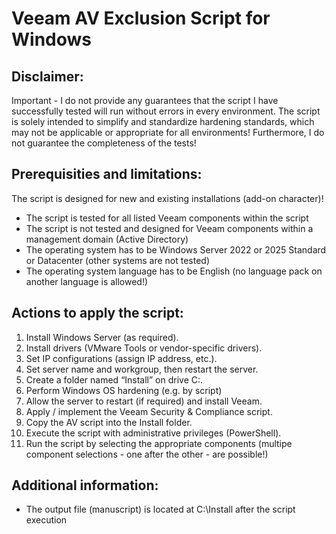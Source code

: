 # Veeam AV Exclusion Script for Windows

## Disclaimer:
Important - I do not provide any guarantees that the script I have successfully tested will run without errors in every environment.
The script is solely intended to simplify and standardize hardening standards, which may not be applicable or appropriate for all environments!
Furthermore, I do not guarantee the completeness of the tests!


## Prerequisities and limitations:
The script is designed for new and existing installations (add-on character)!

- The script is tested for all listed Veeam components within the script
- The script is not tested and designed for Veeam components within a management domain (Active Directory)
- The operating system has to be Windows Server 2022 or 2025 Standard or Datacenter (other systems are not tested)
- The operating system language has to be English (no language pack on another language is allowed!)


## Actions to apply the script:
1. Install Windows Server (as required).
2. Install drivers (VMware Tools or vendor-specific drivers).
3. Set IP configurations (assign IP address, etc.).
4. Set server name and workgroup, then restart the server.
5. Create a folder named “Install” on drive C:.
6. Perform Windows OS hardening (e.g. by script)
7. Allow the server to restart (if required) and install Veeam.
8. Apply / implement the Veeam Security & Compliance script.
9. Copy the AV script into the Install folder.
10. Execute the script with administrative privileges (PowerShell).
11. Run the script by selecting the appropriate components (multipe component selections - one after the other - are possible!)


## Additional information:
- The output file (manuscript) is located at C:\Install after the script execution
